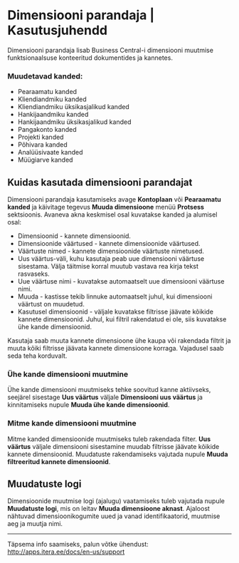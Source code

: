 # Dimensiooni parandaja | Kasutusjuhendd

Dimensiooni parandaja lisab Business Central-i dimensiooni muutmise funktsionaalsuse konteeritud dokumentides ja kannetes.  

### Muudetavad kanded:
*	Pearaamatu kanded
*   Kliendiandmiku kanded
*   Kliendiandmiku üksikasjalikud kanded
*   Hankijaandmiku kanded
*   Hankijaandmiku üksikasjalikud kanded
*   Pangakonto kanded
*   Projekti kanded
*   Põhivara kanded
*   Analüüsivaate kanded
*   Müügiarve kanded

## Kuidas kasutada dimensiooni parandajat
Dimensiooni parandaja kasutamiseks avage **Kontoplaan** või **Pearaamatu kanded** ja käivitage tegevus **Muuda dimensioone** menüü **Protsess** sektsioonis.
Avaneva akna keskmisel osal kuvatakse kanded ja alumisel osal:
*   Dimensioonid - kannete dimensioonid. 
*   Dimensioonide väärtused - kannete dimensioonide väärtused.
*   Väärtuste nimed - kannete dimensioonide väärtuste nimetused.
*   Uus väärtus-väli, kuhu kasutaja peab uue dimensiooni väärtuse sisestama. Välja täitmise korral muutub vastava rea kirja tekst rasvaseks.
*   Uue väärtuse nimi - kuvatakse automaatselt uue dimensiooni väärtuse nimi.
*   Muuda - kastisse tekib linnuke automaatselt juhul, kui dimensiooni väärtust on muudetud.
*   Kasutusel dimensioonid - väljale kuvatakse filtrisse jäävate kõikide kannete dimensioonid. Juhul, kui filtril rakendatud ei ole, siis kuvatakse ühe kande dimensioonid.

Kasutaja saab muuta kannete dimensioone ühe kaupa või rakendada filtrit ja muuta kõiki filtrisse jäävata kannete dimensioone korraga. Vajadusel saab seda teha korduvalt.
### Ühe kande dimensiooni muutmine
Ühe kande dimensiooni muutmiseks tehke soovitud kanne aktiivseks, seejärel sisestage **Uus väärtus** väljale **Dimensiooni uus väärtus** ja kinnitamiseks nupule **Muuda ühe kande dimensioonid**.
### Mitme kande dimensiooni muutmine
Mitme kanded dimensioonide muutmiseks tuleb rakendada filter. **Uus väärtus** väljale dimensiooni sisestamine muudab filtrisse jäävate kõikide kannete dimensioonid. Muudatuste rakendamiseks vajutada nupule **Muuda filtreeritud kannete dimensioonid**.
## Muudatuste logi
Dimensioonide muutmise logi (ajalugu) vaatamiseks tuleb vajutada nupule **Muudatuste logi**, mis on leitav **Muuda dimensioone aknast**. Ajaloost nähtuvad dimensioonikogumite uued ja vanad identifikaatorid, muutmise aeg ja muutja nimi.

---

Täpsema info saamiseks, palun võtke ühendust:  
http://apps.itera.ee/docs/en-us/support
